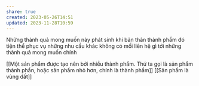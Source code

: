 ```yaml
---
share: true
created: 2023-05-26T14:51
updated: 2023-11-28T10:59
---
```

Những thành quả mong muốn này phát sinh khi bản thân thành phẩm đó tiện thể phục vụ những nhu cầu khác không có mối liên hệ gì tới những thành quả mong muốn chính

[[Một sản phẩm được tạo nên bởi nhiều thành phẩm. Thứ ta gọi là sản phẩm thành phần, hoặc sản phẩm nhỏ hơn, chính là thành phẩm]]
[[Sản phẩm là vùng đất]]